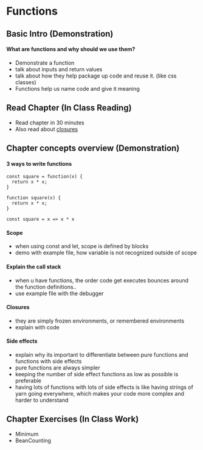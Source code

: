 # Functions

## Basic Intro (Demonstration)
#### What are functions and why should we use them?
- Demonstrate a function
- talk about inputs and return values
- talk about how they help package up code and reuse it. (like css classes)
- Functions help us name code and give it meaning

## Read Chapter (In Class Reading)
- Read chapter in 30 minutes
- Also read about [closures](https://developer.mozilla.org/en-US/docs/Web/JavaScript/Closures)

## Chapter concepts overview (Demonstration)


#### 3 ways to write functions
```
const square = function(x) {
  return x * x;
}

function square(x) {
  return x * x;
}

const square = x => x * x

```

#### Scope
- when using const and let, scope is defined by blocks
- demo with example file, how variable is not recognized outside of scope

#### Explain the call stack
- when u have functions, the order code get executes bounces around the function definitions..
- use example file with the debugger

#### Closures
- they are simply frozen environments, or remembered environments
- explain with code

#### Side effects
- explain why its important to differentiate between pure functions and functions with side effects
- pure functions are always simpler
- keeping the number of side effect functions as low as possible is preferable
- having lots of functions with lots of side effects is like having strings of yarn going everywhere, which makes your code more complex and harder to understand

## Chapter Exercises (In Class Work)
- Minimum 
- BeanCounting



